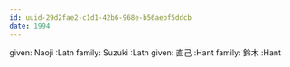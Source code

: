 ```yaml
---
id: uuid-29d2fae2-c1d1-42b6-968e-b56aebf5ddcb
date: 1994
---
```


given: Naoji :Latn
family: Suzuki :Latn
given: 直己 :Hant
family: 鈴木 :Hant
